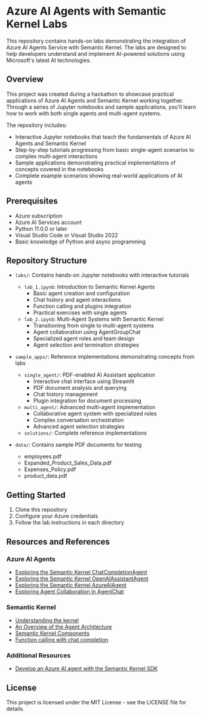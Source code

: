 # Azure AI Agents with Semantic Kernel Labs

This repository contains hands-on labs demonstrating the integration of Azure AI Agents Service with Semantic Kernel. The labs are designed to help developers understand and implement AI-powered solutions using Microsoft's latest AI technologies.

## Overview

This project was created during a hackathon to showcase practical applications of Azure AI Agents and Semantic Kernel working together. Through a series of Jupyter notebooks and sample applications, you'll learn how to work with both single agents and multi-agent systems.

The repository includes:
- Interactive Jupyter notebooks that teach the fundamentals of Azure AI Agents and Semantic Kernel
- Step-by-step tutorials progressing from basic single-agent scenarios to complex multi-agent interactions
- Sample applications demonstrating practical implementations of concepts covered in the notebooks
- Complete example scenarios showing real-world applications of AI agents

## Prerequisites

- Azure subscription
- Azure AI Services account
- Python 11.0.0 or later
- Visual Studio Code or Visual Studio 2022
- Basic knowledge of Python and async programming

## Repository Structure

- `labs/`: Contains hands-on Jupyter notebooks with interactive tutorials
  - `lab_1.ipynb`: Introduction to Semantic Kernel Agents
    - Basic agent creation and configuration
    - Chat history and agent interactions
    - Function calling and plugins integration
    - Practical exercises with single agents
  - `lab_2.ipynb`: Multi-Agent Systems with Semantic Kernel
    - Transitioning from single to multi-agent systems
    - Agent collaboration using AgentGroupChat
    - Specialized agent roles and team design
    - Agent selection and termination strategies

- `sample_apps/`: Reference implementations demonstrating concepts from labs
  - `single_agent/`: PDF-enabled AI Assistant application
    - Interactive chat interface using Streamlit
    - PDF document analysis and querying
    - Chat history management
    - Plugin integration for document processing
  - `multi_agent/`: Advanced multi-agent implementation
    - Collaborative agent system with specialized roles
    - Complex conversation orchestration
    - Advanced agent selection strategies
  - `solutions/`: Complete reference implementations

- `data/`: Contains sample PDF documents for testing
  - employees.pdf
  - Expanded_Product_Sales_Data.pdf
  - Expenses_Policy.pdf
  - product_data.pdf

## Getting Started

1. Clone this repository
2. Configure your Azure credentials
3. Follow the lab instructions in each directory

## Resources and References

### Azure AI Agents
- [Exploring the Semantic Kernel ChatCompletionAgent](https://learn.microsoft.com/en-us/semantic-kernel/frameworks/agent/chat-completion-agent?pivots=programming-language-python)
- [Exploring the Semantic Kernel OpenAIAssistantAgent](https://learn.microsoft.com/en-us/semantic-kernel/frameworks/agent/assistant-agent?pivots=programming-language-python)
- [Exploring the Semantic Kernel AzureAIAgent](https://learn.microsoft.com/en-us/semantic-kernel/frameworks/agent/azure-ai-agent?pivots=programming-language-python)
- [Exploring Agent Collaboration in AgentChat](https://learn.microsoft.com/en-us/semantic-kernel/frameworks/agent/agent-chat?pivots=programming-language-python)

### Semantic Kernel
- [Understanding the kernel](https://learn.microsoft.com/en-us/semantic-kernel/concepts/kernel?pivots=programming-language-python)
- [An Overview of the Agent Architecture](https://learn.microsoft.com/en-us/semantic-kernel/frameworks/agent/agent-architecture?pivots=programming-language-python)
- [Semantic Kernel Components](https://learn.microsoft.com/en-us/semantic-kernel/concepts/semantic-kernel-components?pivots=programming-language-python)
- [Function calling with chat completion](https://learn.microsoft.com/en-us/semantic-kernel/concepts/ai-services/chat-completion/function-calling/?pivots=programming-language-python)

### Additional Resources
- [Develop an Azure AI agent with the Semantic Kernel SDK](https://microsoftlearning.github.io/mslearn-ai-agents/Instructions/04-semantic-kernel.html#create-an-azure-ai-foundry-project)


## License

This project is licensed under the MIT License - see the LICENSE file for details.